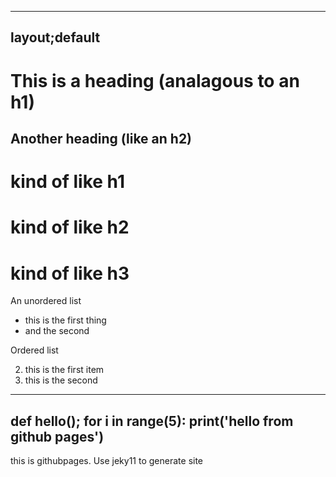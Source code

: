 -----------
layout;default
----------

This is a heading (analagous to an h1)
========


Another heading (like an h2)
----

# kind of like h1

# kind of like h2

# kind of like h3

An unordered list
* this is the first thing
* and the second

Ordered list


2. this is the first item
3. this is the second 

-------
def hello();
for i in range(5):
print('hello from github pages')
-------


this is githubpages. Use jeky11 to generate site
